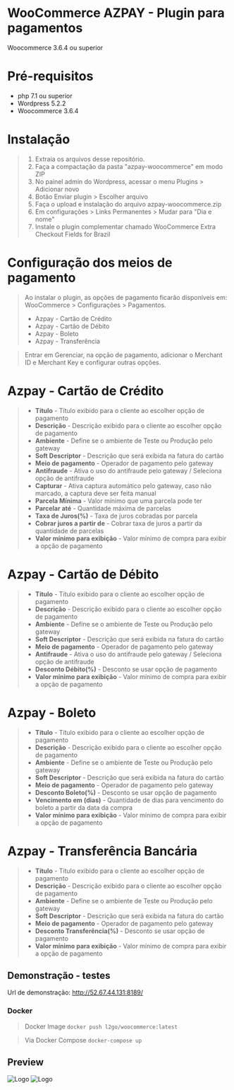 # WooCommerce AZPAY - Plugin para pagamentos
Woocommerce 3.6.4 ou superior

# Pré-requisitos
 - php 7.1 ou superior
 - Wordpress 5.2.2
 - Woocommerce 3.6.4

# Instalação
> 1. Extraia os arquivos desse repositório.
> 2. Faça a compactação da pasta "azpay-woocommerce" em modo ZIP
> 3. No painel admin do Wordpress, acessar o menu Plugins > Adicionar novo
> 4. Botão Enviar plugin > Escolher arquivo
> 5. Faça o upload e instalação do arquivo azpay-woocommerce.zip
> 6. Em configurações > Links Permanentes > Mudar para "Dia e nome"
> 7. Instale o plugin complementar chamado WooCommerce Extra Checkout Fields for Brazil
 


# Configuração dos meios de pagamento
> Ao instalar o plugin, as opções de pagamento ficarão disponíveis em: WooCommerce > Configurações > Pagamentos.
> - Azpay - Cartão de Crédito
> - Azpay - Cartão de Débito
> - Azpay - Boleto
> - Azpay - Transferência

> Entrar em Gerenciar, na opção de pagamento, adicionar o Merchant ID e Merchant Key e configurar outras opções.

# Azpay - Cartão de Crédito
> - **Título** - Título exibido para o cliente ao escolher opção de pagamento
> - **Descrição** - Descrição exibido para o cliente ao escolher opção de pagamento
> - **Ambiente** - Define se o ambiente de Teste ou Produção pelo gateway
> - **Soft Descriptor** - Descrição que será exibida na fatura do cartão
> - **Meio de pagamento** - Operador de pagamento pelo gateway
> - **Antifraude** - Ativa o uso do antifraude pelo gateway / Seleciona opção de antifraude
> - **Capturar** - Ativa captura automático pelo gateway, caso não marcado, a captura deve ser feita manual
> - **Parcela Mínima** - Valor mínimo que uma parcela pode ter
> - **Parcelar até** - Quantidade máxima de parcelas
> - **Taxa de Juros(%)** - Taxa de juros cobradas por parcela
> - **Cobrar juros a partir de** - Cobrar taxa de juros a partir da quantidade de parcelas
> - **Valor mínimo para exibição** - Valor mínimo de compra para exibir a opção de pagamento

# Azpay - Cartão de Débito
> - **Título** - Título exibido para o cliente ao escolher opção de pagamento
> - **Descrição** - Descrição exibido para o cliente ao escolher opção de pagamento
> - **Ambiente** - Define se o ambiente de Teste ou Produção pelo gateway
> - **Soft Descriptor** - Descrição que será exibida na fatura do cartão
> - **Meio de pagamento** - Operador de pagamento pelo gateway
> - **Antifraude** - Ativa o uso do antifraude pelo gateway / Seleciona opção de antifraude
> - **Desconto Débito(%)** - Desconto se usar opção de pagamento
> - **Valor mínimo para exibição** - Valor mínimo de compra para exibir a opção de pagamento

# Azpay - Boleto
> - **Título** - Título exibido para o cliente ao escolher opção de pagamento
> - **Descrição** - Descrição exibido para o cliente ao escolher opção de pagamento
> - **Ambiente** - Define se o ambiente de Teste ou Produção pelo gateway
> - **Soft Descriptor** - Descrição que será exibida na fatura do cartão
> - **Meio de pagamento** - Operador de pagamento pelo gateway
> - **Desconto Boleto(%)** - Desconto se usar opção de pagamento
> - **Vencimento em (dias)** - Quantidade de dias para vencimento do boleto a partir da data da compra
> - **Valor mínimo para exibição** - Valor mínimo de compra para exibir a opção de pagamento

# Azpay - Transferência Bancária
> - **Título** - Título exibido para o cliente ao escolher opção de pagamento
> - **Descrição** - Descrição exibido para o cliente ao escolher opção de pagamento
> - **Ambiente** - Define se o ambiente de Teste ou Produção pelo gateway
> - **Soft Descriptor** - Descrição que será exibida na fatura do cartão
> - **Meio de pagamento** - Operador de pagamento pelo gateway
> - **Desconto Transferência(%)** - Desconto se usar opção de pagamento
> - **Valor mínimo para exibição** - Valor mínimo de compra para exibir a opção de pagamento

## Demonstração - testes 

 
Url de demonstração:
http://52.67.44.131:8189/

### Docker
> Docker Image 
 `docker push l2go/woocommerce:latest`

> Via Docker Compose
 `docker-compose up`

## Preview

![Logo](https://www.azpay.com.br/blog/wp-content/uploads/2020/03/Captura-de-Tela-2020-03-25-a%CC%80s-18.34.18-278x300.png)
![Logo](https://www.azpay.com.br/blog/wp-content/uploads/2020/03/screencapture-52-67-44-131-8189-2020-03-25-19_31_58-e1585175809833-225x300.png)





